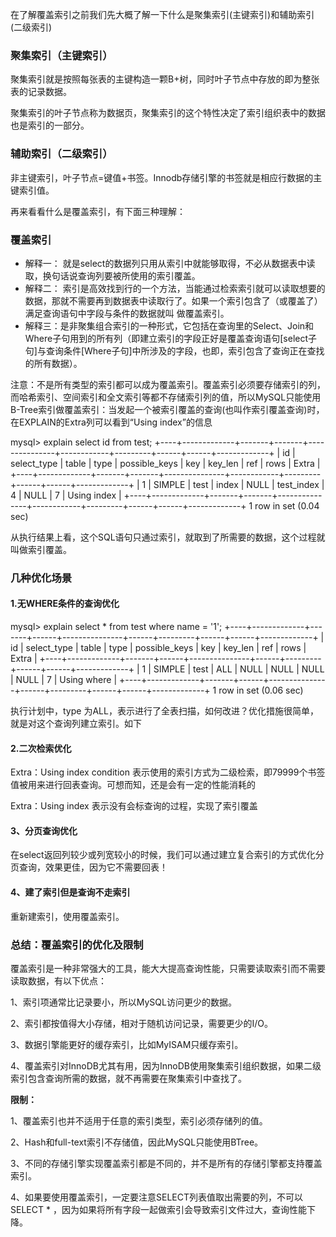 在了解覆盖索引之前我们先大概了解一下什么是聚集索引(主键索引)和辅助索引(二级索引)

### 聚集索引（主键索引）

聚集索引就是按照每张表的主键构造一颗B+树，同时叶子节点中存放的即为整张表的记录数据。

聚集索引的叶子节点称为数据页，聚集索引的这个特性决定了索引组织表中的数据也是索引的一部分。

### 辅助索引（二级索引）

非主键索引，叶子节点=键值+书签。Innodb存储引擎的书签就是相应行数据的主键索引值。

再来看看什么是覆盖索引，有下面三种理解：

### 覆盖索引

- 解释一： 就是select的数据列只用从索引中就能够取得，不必从数据表中读取，换句话说查询列要被所使用的索引覆盖。
- 解释二： 索引是高效找到行的一个方法，当能通过检索索引就可以读取想要的数据，那就不需要再到数据表中读取行了。如果一个索引包含了（或覆盖了）满足查询语句中字段与条件的数据就叫 做覆盖索引。
- 解释三：是非聚集组合索引的一种形式，它包括在查询里的Select、Join和Where子句用到的所有列（即建立索引的字段正好是覆盖查询语句[select子句]与查询条件[Where子句]中所涉及的字段，也即，索引包含了查询正在查找的所有数据）。

注意：不是所有类型的索引都可以成为覆盖索引。覆盖索引必须要存储索引的列，而哈希索引、空间索引和全文索引等都不存储索引列的值，所以MySQL只能使用B-Tree索引做覆盖索引：当发起一个被索引覆盖的查询(也叫作索引覆盖查询)时，在EXPLAIN的Extra列可以看到“Using index”的信息

mysql> explain select id from test;
+----+-------------+-------+-------+---------------+------------+---------+------+------+-------------+
| id | select_type | table | type  | possible_keys | key        | key_len | ref  | rows | Extra       |
+----+-------------+-------+-------+---------------+------------+---------+------+------+-------------+
|  1 | SIMPLE      | test  | index | NULL          | test_index | 4       | NULL | 7    | Using index |
+----+-------------+-------+-------+---------------+------------+---------+------+------+-------------+
1 row in set (0.04 sec)

从执行结果上看，这个SQL语句只通过索引，就取到了所需要的数据，这个过程就叫做索引覆盖。

### 几种优化场景

#### 1.无WHERE条件的查询优化

mysql> explain select * from test where name = '1';
+----+-------------+-------+------+---------------+------+---------+------+------+-------------+
| id | select_type | table | type | possible_keys | key  | key_len | ref  | rows | Extra       |
+----+-------------+-------+------+---------------+------+---------+------+------+-------------+
|  1 | SIMPLE      | test  | ALL  | NULL          | NULL | NULL    | NULL | 7    | Using where |
+----+-------------+-------+------+---------------+------+---------+------+------+-------------+
1 row in set (0.06 sec)

执行计划中，type 为ALL，表示进行了全表扫描，如何改进？优化措施很简单，就是对这个查询列建立索引。如下

#### 2.二次检索优化

Extra：Using index condition 表示使用的索引方式为二级检索，即79999个书签值被用来进行回表查询。可想而知，还是会有一定的性能消耗的

Extra：Using index 表示没有会标查询的过程，实现了索引覆盖

#### 3、分页查询优化

在select返回列较少或列宽较小的时候，我们可以通过建立复合索引的方式优化分页查询，效果更佳，因为它不需要回表！

#### 4、建了索引但是查询不走索引

重新建索引，使用覆盖索引。

### 总结：覆盖索引的优化及限制

 覆盖索引是一种非常强大的工具，能大大提高查询性能，只需要读取索引而不需要读取数据，有以下优点：

 1、索引项通常比记录要小，所以MySQL访问更少的数据。

 2、索引都按值得大小存储，相对于随机访问记录，需要更少的I/O。

 3、数据引擎能更好的缓存索引，比如MyISAM只缓存索引。

 4、覆盖索引对InnoDB尤其有用，因为InnoDB使用聚集索引组织数据，如果二级索引包含查询所需的数据，就不再需要在聚集索引中查找了。

 **限制：**

 1、覆盖索引也并不适用于任意的索引类型，索引必须存储列的值。

 2、Hash和full-text索引不存储值，因此MySQL只能使用BTree。

 3、不同的存储引擎实现覆盖索引都是不同的，并不是所有的存储引擎都支持覆盖索引。

 4、如果要使用覆盖索引，一定要注意SELECT列表值取出需要的列，不可以SELECT * ，因为如果将所有字段一起做索引会导致索引文件过大，查询性能下降。